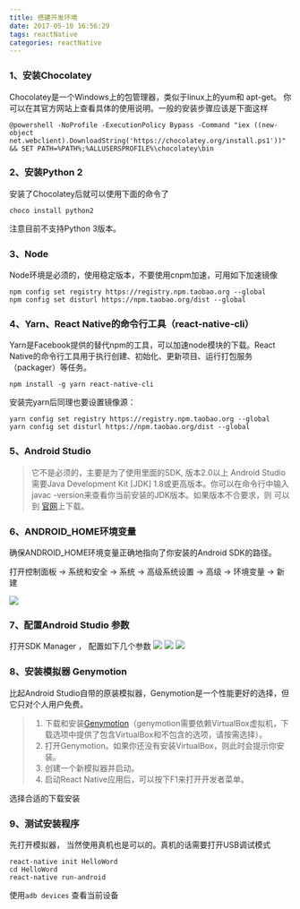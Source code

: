 ```yaml
---
title: 搭建开发环境
date: 2017-05-10 16:56:29
tags: reactNative
categories: reactNative
---
```

### 1、安装Chocolatey
Chocolatey是一个Windows上的包管理器，类似于linux上的yum和 apt-get。 你可以在其官方网站上查看具体的使用说明。一般的安装步骤应该是下面这样
```
@powershell -NoProfile -ExecutionPolicy Bypass -Command "iex ((new-object net.webclient).DownloadString('https://chocolatey.org/install.ps1'))" && SET PATH=%PATH%;%ALLUSERSPROFILE%\chocolatey\bin
```

### 2、安装Python 2
安装了Chocolatey后就可以使用下面的命令了
```
choco install python2
```
注意目前不支持Python 3版本。

### 3、Node
Node环境是必须的，使用稳定版本，不要使用cnpm加速，可用如下加速镜像
```
npm config set registry https://registry.npm.taobao.org --global
npm config set disturl https://npm.taobao.org/dist --global
```

### 4、Yarn、React Native的命令行工具（react-native-cli）
Yarn是Facebook提供的替代npm的工具，可以加速node模块的下载。React Native的命令行工具用于执行创建、初始化、更新项目、运行打包服务（packager）等任务。
```
npm install -g yarn react-native-cli
```
安装完yarn后同理也要设置镜像源：
```
yarn config set registry https://registry.npm.taobao.org --global
yarn config set disturl https://npm.taobao.org/dist --global
```

### 5、Android Studio
> 它不是必须的，主要是为了使用里面的SDK, 版本2.0以上
Android Studio需要Java Development Kit [JDK]
1.8或更高版本。你可以在命令行中输入 javac
-version来查看你当前安装的JDK版本。如果版本不合要求，则
可以到 [官网](http://www.oracle.com/technetwork/java/javase/downloads/jdk8-downloads-2133151.html)上下载。


### 6、ANDROID_HOME环境变量
确保ANDROID_HOME环境变量正确地指向了你安装的Android SDK的路径。

打开控制面板 -> 系统和安全 -> 系统 -> 高级系统设置 -> 高级 -> 环境变量 -> 新建

![](https://jys0909.github.io/blogImage/reactnaive_setup/01.png)


### 7、配置Android Studio 参数

打开SDK Manager ， 配置如下几个参数
![](https://jys0909.github.io/blogImage/reactnaive_setup/02.png)
![](https://jys0909.github.io/blogImage/reactnaive_setup/03.png)
![](https://jys0909.github.io/blogImage/reactnaive_setup/04.png)

### 8、安装模拟器 Genymotion
比起Android Studio自带的原装模拟器，Genymotion是一个性能更好的选择，但它只对个人用户免费。
> 1. 下载和安装[Genymotion](https://www.genymotion.com/download)（genymotion需要依赖VirtualBox虚拟机，下载选项中提供了包含VirtualBox和不包含的选项，请按需选择）。
> 2. 打开Genymotion。如果你还没有安装VirtualBox，则此时会提示你安装。
> 3. 创建一个新模拟器并启动。
> 4. 启动React Native应用后，可以按下F1来打开开发者菜单。

选择合适的下载安装


### 9、测试安装程序
先打开模拟器， 当然使用真机也是可以的。真机的话需要打开USB调试模式
```
react-native init HelloWord
cd HelloWord
react-native run-android
```
使用` adb devices ` 查看当前设备